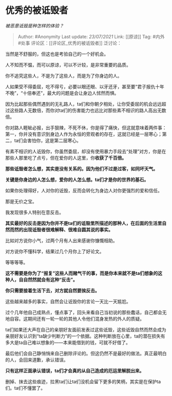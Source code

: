 # 优秀的被诋毁者
*被恶意诋毁是种怎样的体验？*

> Author: #Anonymity
> Last update: *23/07/2021*
> Link: [[原谅]]
> Tag: #内外 #处事
> 评论区：[[评论区_优秀的被诋毁者]]
> 泛讨论：

当然是不舒服的，但这也是考验自己的一个好机会。

人不知而不愠，而可以原谅，可以不计较，是非常重要的品质。

你不追究这些人，不是为了这些人，而是为了你身边的人。

人如果受不得委屈，吃不得亏，必要以眼还眼、以牙还牙，甚至要“君子报仇十年不晚”，“十倍奉还”，最大的问题是会让身边人怵然而惧。

因为比起那些偶然遇到的无礼路人，ta们和你朝夕相处，让你受委屈的机会远远超过这些路人无数倍，而你对ta们的伤害能力也远比对那些素不相识的路人高出无数倍。

你对路人睚眦必报，出手狠辣，不死不休，你是得了痛快，但这就意味着两件事：第一，你并没有意识到身边人作为永恒的旁观者的存在，这就已经是一层寒心；第二，ta们会害怕你，这是第二层寒心。

有素不相识的人诋毁你，你虽然委屈，却没有使用暴力手段去“处理”对方，你是在那些人那里吃了点亏，但在爱你的人这里，你**收获了千百倍。**

**那些诋毁者怎么想，其实是没有关系的。因为他们不过是过客，如同坏天气。**

**关键是你身边的人怎么想，爱你的人怎么想。ta们才是你的世界的基石。**

如果你处理得好，人对你的诋毁，反而会转化为身边人对你更强烈的爱和信任。

那是无价之宝。

我发现很多人特别在意反击。

**其实最好的反击是因为你并不是ta们的诋毁里所描述的那种人，在后面的生活里自然而然的出现诋毁者很难解释、很难自圆其说的事实。**

比如对方说你小气，过两个月有人出来感谢你慷慨相助。

对方说你不懂科学，结果过几个月你上了好论文。

等等等等。

**这不需要是你为了“报复”这些人而赌气干的事，而是你本来就不是ta们想象的这种人，自自然然就会有这种“反击”。**

**你只需要接着生活下去，对方就自然要挨反击。**

这些越来越多的事实，自然会让诋毁你的言论一天比一天尴尬。

过个几年他自己成熟点，懂点事了，回头来看自己当初说的那些蠢话，自己都会无地自容。这期间还有一轮一轮的其他人令他们混身发热的外人的质疑。

ta们如果还大声在自己的亲朋好友面前发表过这些诋毁，这些诋毁自然而然会成为亲朋好友认识到“ta缺少判断力”的一个依据。这种判断放在心里，ta的潜在损失有多大是ta自己难以想象的——本来能借到的钱，可就不好借了。

最后他们会自己静悄悄来自己删除评论的。但这仍然不是最好的做法。真正最明白的人，会回来道歉，承认错误。

**只有这样正面承认错误，ta们才会真的从自己造成的厄运里解脱出来。**

删掉、抹去这些痕迹，拉黑ta们让ta们没机会留下更多的笑柄，其实是在保护ta们。ta们不懂罢了。
